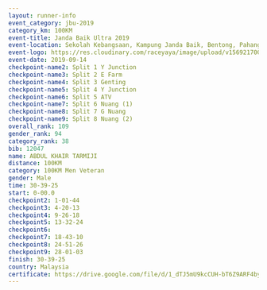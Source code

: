 ```yaml
---
layout: runner-info 
event_category: jbu-2019 
category_km: 100KM 
event-title: Janda Baik Ultra 2019  
event-location: Sekolah Kebangsaan, Kampung Janda Baik, Bentong, Pahang, Malaysia 
event-logo: https://res.cloudinary.com/raceyaya/image/upload/v1569217009/logo/janda-baik_vch1pc.jpg 
event-date: 2019-09-14 
checkpoint-name2: Split 1 Y Junction 
checkpoint-name3: Split 2 E Farm 
checkpoint-name4: Split 3 Genting 
checkpoint-name5: Split 4 Y Junction 
checkpoint-name6: Split 5 ATV 
checkpoint-name7: Split 6 Nuang (1) 
checkpoint-name8: Split 7 G Nuang 
checkpoint-name9: Split 8 Nuang (2) 
overall_rank: 109
gender_rank: 94
category_rank: 38
bib: 12047
name: ABDUL KHAIR TARMIJI
distance: 100KM
category: 100KM Men Veteran
gender: Male
time: 30-39-25
start: 0-00.0
checkpoint2: 1-01-44
checkpoint3: 4-20-13
checkpoint4: 9-26-18
checkpoint5: 13-32-24
checkpoint6: 
checkpoint7: 18-43-10
checkpoint8: 24-51-26
checkpoint9: 28-01-03
finish: 30-39-25
country: Malaysia
certificate: https://drive.google.com/file/d/1_dTJ5mU9kcCUH-bT6Z9ARF4byv5mNyDC/view?usp=sharing
---
```

